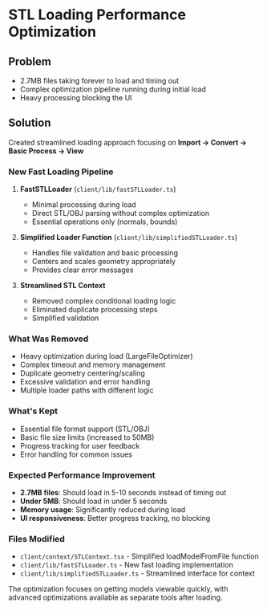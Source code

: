 # STL Loading Performance Optimization

## Problem
- 2.7MB files taking forever to load and timing out
- Complex optimization pipeline running during initial load
- Heavy processing blocking the UI

## Solution
Created streamlined loading approach focusing on **Import → Convert → Basic Process → View**

### New Fast Loading Pipeline

1. **FastSTLLoader** (`client/lib/fastSTLLoader.ts`)
   - Minimal processing during load
   - Direct STL/OBJ parsing without complex optimization
   - Essential operations only (normals, bounds)

2. **Simplified Loader Function** (`client/lib/simplifiedSTLLoader.ts`)
   - Handles file validation and basic processing
   - Centers and scales geometry appropriately
   - Provides clear error messages

3. **Streamlined STL Context**
   - Removed complex conditional loading logic
   - Eliminated duplicate processing steps
   - Simplified validation

### What Was Removed
- Heavy optimization during load (LargeFileOptimizer)
- Complex timeout and memory management
- Duplicate geometry centering/scaling
- Excessive validation and error handling
- Multiple loader paths with different logic

### What's Kept
- Essential file format support (STL/OBJ)
- Basic file size limits (increased to 50MB)
- Progress tracking for user feedback
- Error handling for common issues

### Expected Performance Improvement
- **2.7MB files**: Should load in 5-10 seconds instead of timing out
- **Under 5MB**: Should load in under 5 seconds
- **Memory usage**: Significantly reduced during load
- **UI responsiveness**: Better progress tracking, no blocking

### Files Modified
- `client/context/STLContext.tsx` - Simplified loadModelFromFile function
- `client/lib/fastSTLLoader.ts` - New fast loading implementation
- `client/lib/simplifiedSTLLoader.ts` - Streamlined interface for context

The optimization focuses on getting models viewable quickly, with advanced optimizations available as separate tools after loading.
